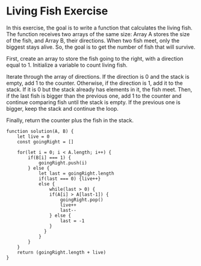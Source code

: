 # Living Fish Exercise

In this exercise, the goal is to write a function that calculates the living fish.
The function receives two arrays of the same size: Array A stores the size of the fish, and Array B, their directions.
When two fish meet, only the biggest stays alive. So, the goal is to get the number of fish that will survive.

First, create an array to store the fish going to the right, with a direction equal to 1.
Initialize a variable to count living fish.

Iterate through the array of directions. If the direction is 0 and the stack is empty, add 1 to the counter. Otherwise, if the direction is 1, add it to the stack. If it is 0 but the stack already has elements in it, the fish meet.
Then, if the last fish is bigger than the previous one, add 1 to the counter and continue comparing fish until the stack is empty. If the previous one is bigger, keep the stack and continue the loop.

Finally, return the counter plus the fish in the stack.

```
function solution(A, B) {
    let live = 0
    const goingRight = []

    for(let i = 0; i < A.length; i++) {
        if(B[i] === 1) {
            goingRight.push(i)
        } else {
            let last = goingRight.length
            if(last === 0) {live++}
            else {
                while(last > 0) {
                if(A[i] > A[last-1]) {
                    goingRight.pop()
                    live++
                    last--
                } else {
                    last = -1
                }
              }
            }
        }
    }
    return (goingRight.length + live)
}
```
